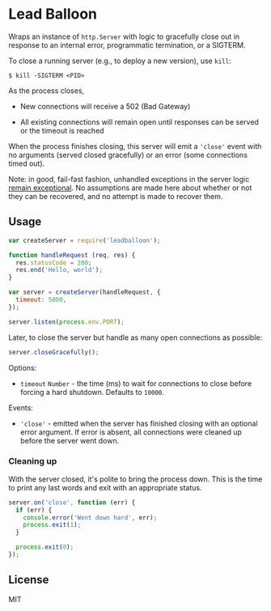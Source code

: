 Lead Balloon
===================================

Wraps an instance of `http.Server` with logic to gracefully close out in
response to an internal error, programmatic termination, or a SIGTERM.

To close a running server (e.g., to deploy a new version), use `kill`:

    $ kill -SIGTERM <PID>

As the process closes,

  * New connections will receive a 502 (Bad Gateway)

  * All existing connections will remain open until responses can be
      served or the timeout is reached

When the process finishes closing, this server will emit a `'close'` event with
no arguments (served closed gracefully) or an error (some connections timed
out).

Note: in good, fail-fast fashion, unhandled exceptions in the server logic
[remain exceptional][rjzaworski-exceptions]. No assumptions are made here about
whether or not they can be recovered, and no attempt is made to recover them.

Usage
-----------------------------------

```js
var createServer = require('leadballoon');

function handleRequest (req, res) {
  res.statusCode = 200;
  res.end('Hello, world');
}

var server = createServer(handleRequest, {
  timeout: 5000,
});

server.listen(process.env.PORT);
```

Later, to close the server but handle as many open connections as possible:

```js
server.closeGracefully();
```

Options:

  * `timeout` `Number` - the time (ms) to wait for connections
    to close before forcing a hard shutdown. Defaults to `10000`.

Events:

  * `'close'` - emitted when the server has finished closing with an optional
    error argument. If error is absent, all connections were cleaned up
    before the server went down.

### Cleaning up

With the server closed, it's polite to bring the process down. This is the time
to print any last words and exit with an appropriate status.

```js
server.on('close', function (err) {
  if (err) {
    console.error('Went down hard', err);
    process.exit(1);
  }

  process.exit(0);
});
```

## License

MIT

[rjzaworski-exceptions]: https://rjzaworski.com/2015/01/javascript-async-exceptions-handling
